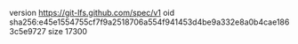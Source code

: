 version https://git-lfs.github.com/spec/v1
oid sha256:e45e1554755cf7f9a2518706a554f941453d4be9a332e8a0b4cae1863c5e9727
size 17300
